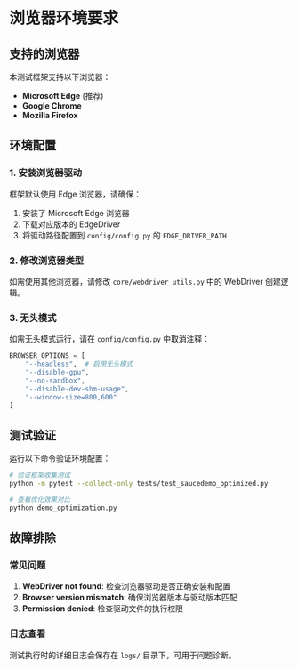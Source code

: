 # 浏览器环境要求

## 支持的浏览器

本测试框架支持以下浏览器：

- **Microsoft Edge** (推荐)
- **Google Chrome** 
- **Mozilla Firefox**

## 环境配置

### 1. 安装浏览器驱动

框架默认使用 Edge 浏览器，请确保：

1. 安装了 Microsoft Edge 浏览器
2. 下载对应版本的 EdgeDriver
3. 将驱动路径配置到 `config/config.py` 的 `EDGE_DRIVER_PATH`

### 2. 修改浏览器类型

如需使用其他浏览器，请修改 `core/webdriver_utils.py` 中的 WebDriver 创建逻辑。

### 3. 无头模式

如需无头模式运行，请在 `config/config.py` 中取消注释：
```python
BROWSER_OPTIONS = [
    "--headless",  # 启用无头模式
    "--disable-gpu",
    "--no-sandbox",
    "--disable-dev-shm-usage",
    "--window-size=800,600"
]
```

## 测试验证

运行以下命令验证环境配置：

```bash
# 验证框架收集测试
python -m pytest --collect-only tests/test_saucedemo_optimized.py

# 查看优化效果对比
python demo_optimization.py
```

## 故障排除

### 常见问题

1. **WebDriver not found**: 检查浏览器驱动是否正确安装和配置
2. **Browser version mismatch**: 确保浏览器版本与驱动版本匹配
3. **Permission denied**: 检查驱动文件的执行权限

### 日志查看

测试执行时的详细日志会保存在 `logs/` 目录下，可用于问题诊断。